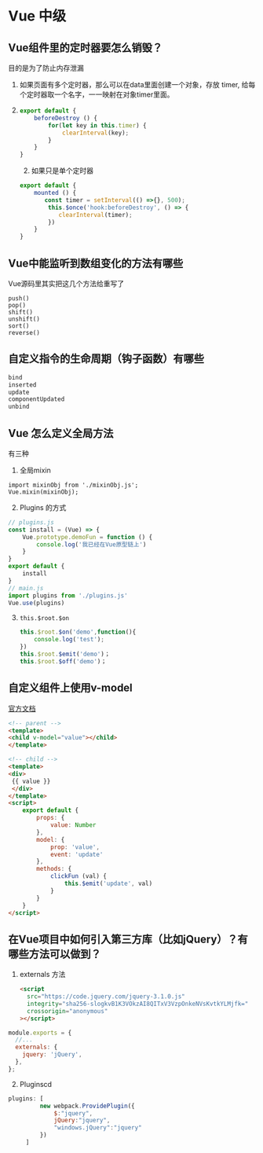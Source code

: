 # Vue 中级



## Vue组件里的定时器要怎么销毁？

目的是为了防止内存泄漏

1. 如果页面有多个定时器，那么可以在data里面创建一个对象，存放 timer, 给每个定时器取一个名字，一一映射在对象timer里面。

2. ```js
   export default {
       beforeDestroy () {
           for(let key in this.timer) {
               clearInterval(key);
           }
       }
   }
   ```

   2. 如果只是单个定时器

   ```js
   export default {
       mounted () {
          const timer = setInterval(() =>{}, 500);
           this.$once('hook:beforeDestroy', () => {
              clearInterval(timer);
           }) 	
       }
   }
   ```



## Vue中能监听到数组变化的方法有哪些

Vue源码里其实把这几个方法给重写了

```
push()
pop()
shift()
unshift()
sort()
reverse()
```

## 自定义指令的生命周期（钩子函数）有哪些

```js
bind
inserted
update
componentUpdated
unbind
```

## Vue 怎么定义全局方法

有三种

1. 全局mixin

```vue
import mixinObj from './mixinObj.js';
Vue.mixin(mixinObj);
```

2. Plugins 的方式

```js
// plugins.js
const install = (Vue) => {
	Vue.prototype.demoFun = function () {
        console.log('我已经在Vue原型链上')
    }
}
export default {
    install
}
// main.js
import plugins from './plugins.js'
Vue.use(plugins)
```

3. `this.$root.$on`

   ```js
   this.$root.$on('demo',function(){
       console.log('test');
   })
   this.$root.$emit('demo')；
   this.$root.$off('demo')；
   ```

## 自定义组件上使用v-model

[官方文档](https://cn.vuejs.org/v2/guide/components-custom-events.html#%E8%87%AA%E5%AE%9A%E4%B9%89%E7%BB%84%E4%BB%B6%E7%9A%84-v-model)

```html
<!-- parent -->
<template>
<child v-model="value"></child>
</template>

<!-- child -->
<template>
<div>
 {{ value }}   
 </div>
</template>
<script>
    export default {
        props: {
            value: Number
        },
        model: {
            prop: 'value',
            event: 'update'
        },
        methods: {
            clickFun (val) {
                this.$emit('update', val)
            }
        }
    }
</script>
```

## 在Vue项目中如何引入第三方库（比如jQuery）？有哪些方法可以做到？

1. externals 方法

   ```html
   <script
     src="https://code.jquery.com/jquery-3.1.0.js"
     integrity="sha256-slogkvB1K3VOkzAI8QITxV3VzpOnkeNVsKvtkYLMjfk="
     crossorigin="anonymous"
   ></script>
   ```

```javascript
module.exports = {
  //...
  externals: {
    jquery: 'jQuery',
  },
};
```

2. Pluginscd

```js
plugins: [
         new webpack.ProvidePlugin({
             $:"jquery",
             jQuery:"jquery",
             "windows.jQuery":"jquery"
         })
     ]

```


